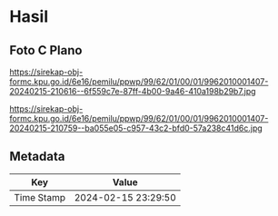 # Hasil

## Foto C Plano

https://sirekap-obj-formc.kpu.go.id/6e16/pemilu/ppwp/99/62/01/00/01/9962010001407-20240215-210616--6f559c7e-87ff-4b00-9a46-410a198b29b7.jpg

https://sirekap-obj-formc.kpu.go.id/6e16/pemilu/ppwp/99/62/01/00/01/9962010001407-20240215-210759--ba055e05-c957-43c2-bfd0-57a238c41d6c.jpg


## Metadata

| Key        | Value               |
| ---------- | ------------------- |
| Time Stamp | 2024-02-15 23:29:50 |



